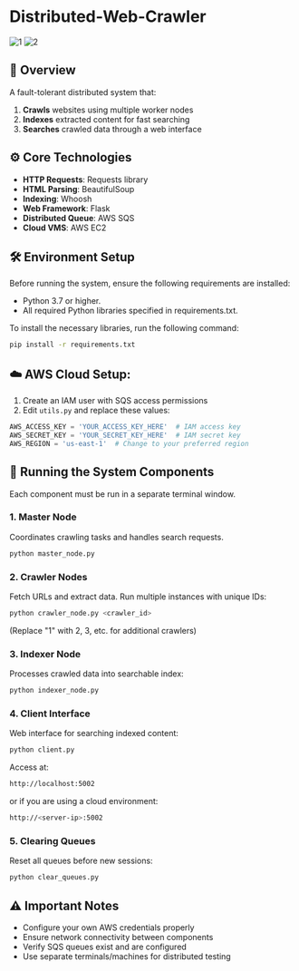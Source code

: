 # Distributed-Web-Crawler
![1](https://github.com/user-attachments/assets/4baa21a5-1fe7-4060-bf83-1b12217f6e1a)
![2](https://github.com/user-attachments/assets/01005069-d3a5-4de1-974c-14d5ab580c63)
## 📌 Overview
A fault-tolerant distributed system that:
1. **Crawls** websites using multiple worker nodes  
2. **Indexes** extracted content for fast searching  
3. **Searches** crawled data through a web interface  

## ⚙️ Core Technologies
- **HTTP Requests**: Requests library
- **HTML Parsing**: BeautifulSoup
- **Indexing**: Whoosh
- **Web Framework**: Flask
- **Distributed Queue**: AWS SQS
- **Cloud VMS**: AWS EC2


## 🛠️ Environment Setup
Before running the system, ensure the following requirements are installed:
- Python 3.7 or higher.
- All required Python libraries specified in requirements.txt.

To install the necessary libraries, run the following command:
```bash
pip install -r requirements.txt
```

## ☁️ AWS Cloud Setup:
1. Create an IAM user with SQS access permissions
2. Edit `utils.py` and replace these values:
```python
AWS_ACCESS_KEY = 'YOUR_ACCESS_KEY_HERE'  # IAM access key
AWS_SECRET_KEY = 'YOUR_SECRET_KEY_HERE'  # IAM secret key
AWS_REGION = 'us-east-1'  # Change to your preferred region
```

## 🚀 Running the System Components
Each component must be run in a separate terminal window.

### 1. Master Node
Coordinates crawling tasks and handles search requests.
```bash
python master_node.py
```

### 2. Crawler Nodes
Fetch URLs and extract data. Run multiple instances with unique IDs:
```bash
python crawler_node.py <crawler_id>
```
(Replace "1" with 2, 3, etc. for additional crawlers)

### 3. Indexer Node
Processes crawled data into searchable index:
```bash
python indexer_node.py
```

### 4. Client Interface
Web interface for searching indexed content:
```bash
python client.py
```

Access at: 
```bash
http://localhost:5002 
```
or if you are using a cloud environment:
```bash
http://<server-ip>:5002
```

### 5. Clearing Queues
Reset all queues before new sessions:
```bash
python clear_queues.py
```


## ⚠️ Important Notes
- Configure your own AWS credentials properly
- Ensure network connectivity between components
- Verify SQS queues exist and are configured
- Use separate terminals/machines for distributed testing
